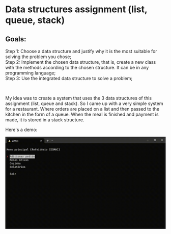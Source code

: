 # Data structures assignment (list, queue, stack)

## Goals:

Step 1: Choose a data structure and justify why it is the most suitable for solving the problem you chose;  
Step 2: Implement the chosen data structure, that is, create a new class with the methods according to the chosen structure. It can be in any programming language;  
Step 3: Use the integrated data structure to solve a problem;

<br>

My idea was to create a system that uses the 3 data structures of this assignment (list, queue and stack). So I came up with a very simple system for a restaurant. Where orders are placed on a list and then passed to the kitchen in the form of a queue. When the meal is finished and payment is made, it is stored in a stack structure.

Here's a demo:

!["Application flow"](src/assets/app_flow.gif "Application flow")
